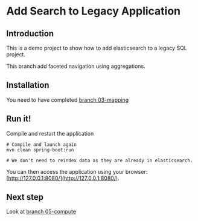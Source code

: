 Add Search to Legacy Application
================================

Introduction
------------

This is a demo project to show how to add elasticsearch to a legacy SQL project.

This branch add faceted navigation using aggregations.

Installation
------------

You need to have completed [branch 03-mapping](https://github.com/dadoonet/legacy-search/tree/03-mapping)

Run it!
-------

Compile and restart the application

```
# Compile and launch again
mvn clean spring-boot:run

# We don't need to reindex data as they are already in elasticsearch.
```

You can then access the application using your browser: [http://127.0.0.1:8080/](http://127.0.0.1:8080/).

Next step
---------

Look at [branch 05-compute](https://github.com/dadoonet/legacy-search/tree/05-compute)
